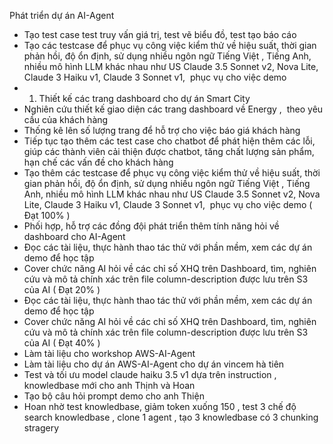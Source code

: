 Phát triển dự án AI-Agent
- Tạo test case test truy vấn giá trị, test vẽ biểu đồ, test tạo báo cáo
- Tạo các testcase để phục vụ công việc kiểm thử về hiệu suất, thời gian phản hồi, độ ổn định, sử dụng nhiều ngôn ngữ Tiếng Việt , Tiếng Anh, nhiều mô hình LLM khác nhau như US Claude 3.5 Sonnet v2, Nova Lite, Claude 3 Haiku v1, Claude 3 Sonnet v1,  phục vụ cho việc demo
- 1. Thiết kế các trang dashboard cho dự án Smart City
- Nghiên cứu thiết kế giao diện các trang dashboard về Energy ,  theo yêu cầu của khách hàng 
- Thống kê lên số lượng trang để hỗ trợ cho việc báo giá khách hàng
- Tiếp tục tạo thêm các test case cho chatbot để phát hiện thêm các lỗi, giúp các thành viên cải thiện được chatbot, tăng chất lượng sản phẩm, hạn chế các vấn đề cho khách hàng
- Tạo thêm các testcase để phục vụ công việc kiểm thử về hiệu suất, thời gian phản hồi, độ ổn định, sử dụng nhiều ngôn ngữ Tiếng Việt , Tiếng Anh, nhiều mô hình LLM khác nhau như US Claude 3.5 Sonnet v2, Nova Lite, Claude 3 Haiku v1, Claude 3 Sonnet v1,  phục vụ cho việc demo ( Đạt 100% )
- Phối hợp, hỗ trợ các đồng đội phát triển thêm tính năng hỏi về dashboard cho AI-Agent
- Đọc các tài liệu, thực hành thao tác thử với phần mềm, xem các dự án demo để học tập
- Cover chức năng AI hỏi về các chỉ số XHQ trên Dashboard, tìm, nghiên cứu và mô tả chính xác trên file column-description được lưu trên S3 của AI ( Đạt 20% )
- Đọc các tài liệu, thực hành thao tác thử với phần mềm, xem các dự án demo để học tập
-  Cover chức năng AI hỏi về các chỉ số XHQ trên Dashboard, tìm, nghiên cứu và mô tả chính xác trên file column-description được lưu trên S3 của AI ( Đạt 40% )
- Làm tài liệu cho workshop AWS-AI-Agent
- Làm tài liệu cho dự án AWS-AI-Agent cho dự án vincem hà tiên
- Test và tối ưu model claude haiku 3.5 v1 dựa trên instruction , knowledbase mới cho anh Thịnh và Hoan
- Tạo bộ câu hỏi prompt demo cho anh Thiện
- Hoan nhờ test knowledbase, giảm token xuống 150 , test 3 chế độ search knowledbase , clone 1 agent , tạo 3 knowledbase có 3 chunking stragery